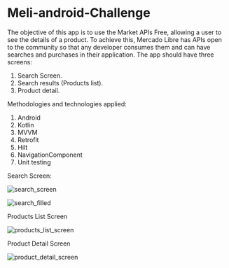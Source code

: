 # Meli-android-Challenge

The objective of this app is to use the Market APIs
Free, allowing a user to see the details of a product.
To achieve this, Mercado Libre has APIs open to the community so that any
developer consumes them and can have searches and purchases in their application.
The app should have three screens:
1. Search Screen.
2. Search results (Products list).
3. Product detail.

Methodologies and technologies applied:
1. Android
2. Kotlin
3. MVVM
4. Retrofit
5. Hilt
6. NavigationComponent
7. Unit testing


Search Screen:


![search_screen](https://github.com/user-attachments/assets/85cb50c2-010d-40cb-8cfe-7132e2439aa0)

![search_filled](https://github.com/user-attachments/assets/ff3c0d5a-8faa-48c9-af0b-e0547f06b2ad)


Products List Screen

![products_list_screen](https://github.com/user-attachments/assets/06c16a30-f03e-46fc-a046-847066d682d5)


Product Detail Screen

![product_detail_screen](https://github.com/user-attachments/assets/89197446-d42c-4538-9169-a2740251a078)
